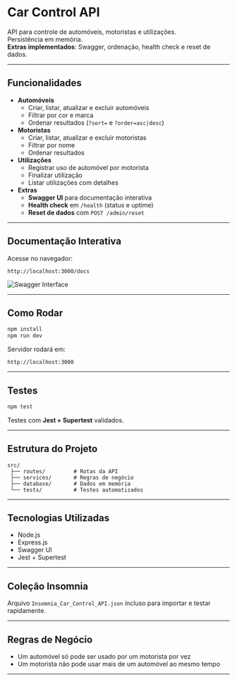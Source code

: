 #  Car Control API

API para controle de automóveis, motoristas e utilizações.  
Persistência em memória.  
**Extras implementados**: Swagger, ordenação, health check e reset de dados.

---

##  Funcionalidades
- **Automóveis**
  - Criar, listar, atualizar e excluir automóveis
  - Filtrar por cor e marca
  - Ordenar resultados (`?sort=` e `?order=asc|desc`)
- **Motoristas**
  - Criar, listar, atualizar e excluir motoristas
  - Filtrar por nome
  - Ordenar resultados
- **Utilizações**
  - Registrar uso de automóvel por motorista
  - Finalizar utilização
  - Listar utilizações com detalhes
- **Extras**
  - **Swagger UI** para documentação interativa
  - **Health check** em `/health` (status e uptime)
  - **Reset de dados** com `POST /admin/reset`

---

##  Documentação Interativa
Acesse no navegador:

```
http://localhost:3000/docs
```

![Swagger Interface](docs/swagger.png)

---

##  Como Rodar
```bash
npm install
npm run dev
```
Servidor rodará em:  
```
http://localhost:3000
```

---

##  Testes
```bash
npm test
```
Testes com **Jest + Supertest** validados.

---

##  Estrutura do Projeto
```
src/
 ├── routes/         # Rotas da API
 ├── services/       # Regras de negócio
 ├── database/       # Dados em memória
 └── tests/          # Testes automatizados
```

---

##  Tecnologias Utilizadas
- Node.js
- Express.js
- Swagger UI
- Jest + Supertest

---

##  Coleção Insomnia
Arquivo `Insomnia_Car_Control_API.json` incluso para importar e testar rapidamente.

---

##  Regras de Negócio
- Um automóvel só pode ser usado por um motorista por vez
- Um motorista não pode usar mais de um automóvel ao mesmo tempo

---
